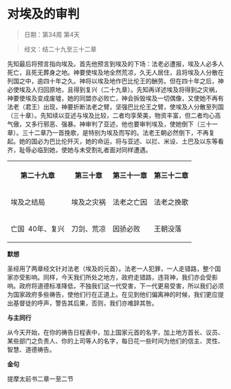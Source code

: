 # 对埃及的审判 

> 日期：第34周 第4天

> 经文：结二十九至三十二章

先知最后将预言指向埃及。首先他预言到埃及的下场：法老必遭报，埃及人必多人死亡，且死无葬身之地。神要使埃及地全然荒凉，久无人居住，且将埃及人分散在列国之中，逾四十年之久。神将以埃及地作巴比伦王的酬劳。但在四十年之后，神必使埃及人归回原地，且得到复兴（二十九章）。先知再详述埃及将得到之灾祸，神要使埃及变成废墟，她的同盟亦必败亡，神会拆毁埃及一切偶像，又使她不再有法老（君王）出现，神要折断法老之臂，坚强巴比伦王之臂，使埃及人分散至列国（三十章）。先知续以亚述与埃及比较，二者均享荣美，物资丰富，但二者均心高气傲，又多行邪恶、强暴。神审判了亚述，他也要审判埃及，使她倒下（三十一章）。三十二章乃一首挽歌，是特别为埃及而写的。法老王朝必然倒下，不再复起。她的国必为巴比伦歼灭，她的命运，将与亚述、以拦、米设、土巴及以东等看齐，耻辱必临到她，使她与未受割礼者面对同样遭遇。

<table>
 <tbody>
  <tr>
   <th><p>第二十九章</p></th>
   <th><p>第三十章</p></th>
   <th><p>第三十一章</p></th>
   <th><p>第三十二章</p></th>
  </tr>
  <tr>
   <td><p>埃及之结局</p></td>
   <td><p>埃及之灾祸</p></td>
   <td><p>法老之亡因</p></td>
   <td><p>法老之挽歌</p></td>
  </tr>
  <tr>
   <td><p>亡国&nbsp;&nbsp;40年、复兴</p></td>
   <td><p>刀剑、荒凉</p></td>
   <td><p>因骄必败</p></td>
   <td><p>王朝没落</p></td>
  </tr>
 </tbody>
</table>

**默想**

圣经用了两章经文针对法老（埃及的元首）。法老一人犯罪，一人走错路，整个国家亦受影响。同样，今天我们所处之地方，政府走错路，违背神，我们亦会受影响。政府将道德标准降低，不独我们这一代受害，下一代更易受害，所以我们必须为国家政府多些祷告，使他们行在正道上。在见到他们偏离神的时候，我们更应提出基督徒的呼声，警告其后果，否则，我们亦难辞其咎。

**与主同行**

从今天开始，在你的祷告日程表中，加上国家元首的名字，加上地方首长、议员、某些部门之负责人、你的上司等人的名字，每日花一些时间为他们的信主、灵性、智慧、道德祷告。

**金句**

提摩太前书二章一至二节



